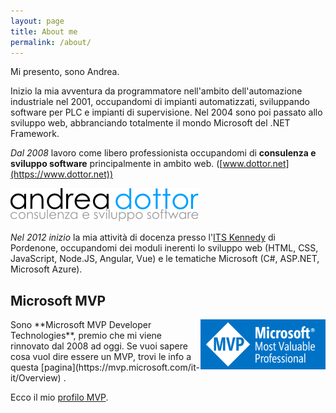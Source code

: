 ```yaml
---
layout: page
title: About me
permalink: /about/
---
```


Mi presento, sono Andrea. 

Inizio la mia avventura da programmatore nell'ambito dell'automazione industriale nel 2001, occupandomi di impianti automatizzati, sviluppando software per PLC e impianti di supervisione. Nel 2004 sono poi passato allo sviluppo web, abbranciando totalmente il mondo Microsoft del .NET Framework.

*Dal 2008* lavoro come libero professionista occupandomi di **consulenza e sviluppo software** principalmente in ambito web. ([www.dottor.net](https://www.dottor.net))

![Andrea Dottor - sviluppo e consulenza software](/images/logo_dottornet.png)


*Nel 2012 inizio* la mia attività di docenza presso l'[ITS Kennedy](https://www.tecnicosuperiorekennedy.it/) di Pordenone, occupandomi dei moduli inerenti lo sviluppo web (HTML, CSS, JavaScript, Node.JS, Angular, Vue) e le tematiche Microsoft (C#, ASP.NET, Microsoft Azure). 


## Microsoft MVP

<img style="float: right;" src="/images/logo_mvp.png" title="Microsoft MVP" />
Sono **Microsoft MVP Developer Technologies**, premio che mi viene rinnovato dal 2008 ad oggi.
Se vuoi sapere cosa vuol dire essere un MVP, trovi le info a questa 
[pagina](https://mvp.microsoft.com/it-it/Overview) . 

Ecco il mio [profilo MVP](https://mvp.microsoft.com/it-it/PublicProfile/4021952).
